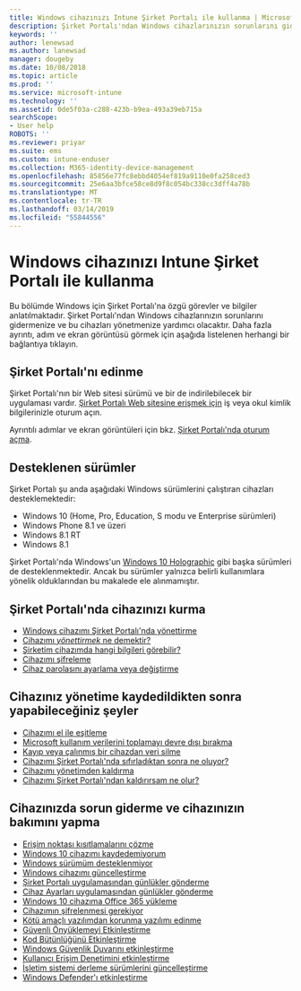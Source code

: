 ```yaml
---
title: Windows cihazınızı Intune Şirket Portalı ile kullanma | Microsoft Docs
description: Şirket Portalı'ndan Windows cihazlarınızın sorunlarını gidermek ve bu cihazları yönetmek için bağlantılar bulun
keywords: ''
author: lenewsad
ms.author: lanewsad
manager: dougeby
ms.date: 10/08/2018
ms.topic: article
ms.prod: ''
ms.service: microsoft-intune
ms.technology: ''
ms.assetid: 0de5f03a-c288-423b-b9ea-493a39eb715a
searchScope:
- User help
ROBOTS: ''
ms.reviewer: priyar
ms.suite: ems
ms.custom: intune-enduser
ms.collection: M365-identity-device-management
ms.openlocfilehash: 85856e77fc8ebbd4054ef819a9110e0fa258ced3
ms.sourcegitcommit: 25e6aa3bfce58ce8d9f8c054bc338cc3dff4a78b
ms.translationtype: MT
ms.contentlocale: tr-TR
ms.lasthandoff: 03/14/2019
ms.locfileid: "55844556"
---
```

# <a name="using-your-windows-device-with-intune-company-portal"></a>Windows cihazınızı Intune Şirket Portalı ile kullanma

Bu bölümde Windows için Şirket Portalı'na özgü görevler ve bilgiler anlatılmaktadır. Şirket Portalı'ndan Windows cihazlarınızın sorunlarını gidermenize ve bu cihazları yönetmenize yardımcı olacaktır. Daha fazla ayrıntı, adım ve ekran görüntüsü görmek için aşağıda listelenen herhangi bir bağlantıya tıklayın.  

## <a name="how-to-get-company-portal"></a>Şirket Portalı'nı edinme
Şirket Portalı'nın bir Web sitesi sürümü ve bir de indirilebilecek bir uygulaması vardır. [Şirket Portalı Web sitesine erişmek için](https://go.microsoft.com/fwlink/?linkid=2010980) iş veya okul kimlik bilgilerinizle oturum açın.  

Ayrıntılı adımlar ve ekran görüntüleri için bkz. [Şirket Portalı'nda oturum açma](https://docs.microsoft.com/intune-user-help/sign-in-to-the-company-portal).

## <a name="supported-versions"></a>Desteklenen sürümler

Şirket Portalı şu anda aşağıdaki Windows sürümlerini çalıştıran cihazları desteklemektedir:

* Windows 10 (Home, Pro, Education, S modu ve Enterprise sürümleri)
* Windows Phone 8.1 ve üzeri
* Windows 8.1 RT
* Windows 8.1

Şirket Portalı'nda Windows'un [Windows 10 Holographic](https://www.microsoft.com/hololens) gibi başka sürümleri de desteklenmektedir. Ancak bu sürümler yalnızca belirli kullanımlara yönelik olduklarından bu makalede ele alınmamıştır.

## <a name="set-up-your-device-in-the-company-portal"></a>Şirket Portalı'nda cihazınızı kurma
- [Windows cihazımı Şirket Portalı'nda yönettirme](windows-enrollment-company-portal.md)  
- [Cihazımı *yönettirmek* ne demektir?](what-happens-if-you-install-the-company-portal-app-and-enroll-your-device-in-intune-windows.md)
- [Şirketim cihazımda hangi bilgileri görebilir?](what-info-can-your-company-see-when-you-enroll-your-device-in-intune.md)
- [Cihazımı şifreleme](encrypt-your-device-windows.md)
- [Cihaz parolasını ayarlama veya değiştirme](set-or-change-your-password-windows.md)

## <a name="things-you-can-do-after-your-device-is-enrolled-in-management"></a>Cihazınız yönetime kaydedildikten sonra yapabileceğiniz şeyler
- [Cihazımı el ile eşitleme](sync-your-device-manually-windows.md)
- [Microsoft kullanım verilerini toplamayı devre dışı bırakma](turn-off-microsoft-usage-data-collection-windows.md)
- [Kayıp veya çalınmış bir cihazdan veri silme](reset-erase-your-device-cpwebsite.md)
- [Cihazımı Şirket Portalı'nda sıfırladıktan sonra ne oluyor?](what-happens-if-you-reset-your-device-using-the-company-portal-windows.md)
- [Cihazımı yönetimden kaldırma](unenroll-your-device-from-intune-windows.md)
- [Cihazımı Şirket Portalı'ndan kaldırırsam ne olur?](what-happens-if-you-unenroll-your-device-from-intune-windows.md)

## <a name="troubleshoot-and-maintain-your-device"></a>Cihazınızda sorun giderme ve cihazınızın bakımını yapma
* [Erişim noktası kısıtlamalarını çözme](resolve-access-point-restrictions.md)
* [Windows 10 cihazımı kaydedemiyorum](troubleshoot-your-windows-10-device-windows.md)
* [Windows sürümüm desteklenmiyor](your-windows-version-isnt-yet-supported.md)
* [Windows cihazımı güncelleştirme](you-need-to-update-your-windows-device.md)
* [Şirket Portalı uygulamasından günlükler gönderme](send-logs-to-your-it-admin-cp-windows.md)
* [Cihaz Ayarları uygulamasından günlükler gönderme](send-logs-to-your-it-admin-settings-windows.md)
* [Windows 10 cihazıma Office 365 yükleme](install-office-windows.md)
* [Cihazımın şifrelenmesi gerekiyor](you-need-to-enable-windows-encryption.md)
* [Kötü amaçlı yazılımdan korunma yazılımı edinme](your-device-needs-antimalware-software.md)
* [Güvenli Önyüklemeyi Etkinleştirme](you-need-to-enable-secure-boot-windows.md)
* [Kod Bütünlüğünü Etkinleştirme](you-need-to-enable-code-integrity.md)
* [Windows Güvenlik Duvarını etkinleştirme](you-need-to-enable-defender-firewall-windows.md)
* [Kullanıcı Erişim Denetimini etkinleştirme](you-need-to-enable-uac-windows.md)
* [İşletim sistemi derleme sürümlerini güncelleştirme](you-need-to-update-os-build-version-windows.md)
* [Windows Defender'ı etkinleştirme](turn-on-defender-windows.md)
